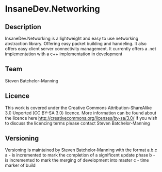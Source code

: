 InsaneDev.Networking
=======

Description
--------
InsaneDev.Networking is a lightweight and easy to use networking abstraction library. Offering easy packet building and handeling.
It also offers easy client server connectivity management. It currently offers a .net implementation with a c++ implementation
in development

Team
--------
Steven Batchelor-Manning 

Licence
--------
This work is covered under the Creative Commons Attribution-ShareAlike 3.0 Unported (CC BY-SA 3.0) licence.
More information can be found about the licence here http://creativecommons.org/licenses/by-sa/3.0/
If you wish to discuss the licencing terms please contact Steven Batchelor-Manning

Versioning
--------
Versioning is maintained by Steven Batchelor-Manning with the format a.b.c
a - is incremented to mark the completion of a significent update phase
b - is incremented to mark the merging of development into master
c - time marker of build